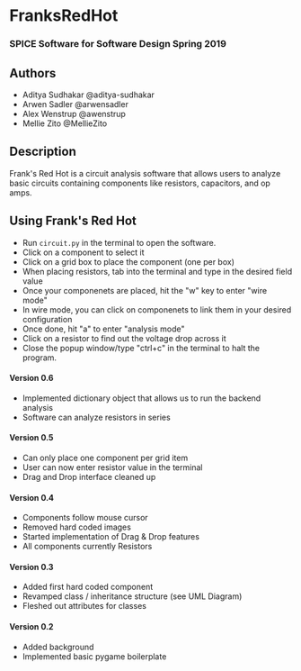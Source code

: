 # FranksRedHot

### SPICE Software for Software Design Spring 2019

## Authors
* Aditya Sudhakar  @aditya-sudhakar
* Arwen Sadler     @arwensadler
* Alex Wenstrup    @awenstrup
* Mellie Zito      @MellieZito


## Description

Frank's Red Hot is a  circuit analysis software that allows users to analyze basic circuits containing components like resistors, capacitors, and op amps. 


## Using Frank's Red Hot

* Run `circuit.py` in the terminal to open the software. 
* Click on a component to select it
* Click on a grid box to place the component (one per box)
* When placing resistors, tab into the terminal and type in the desired field value
* Once your componenets are placed, hit the "w" key to enter "wire mode"
* In wire mode, you can click on componenets to link them in your desired configuration
* Once done, hit "a" to enter "analysis mode"
* Click on a resistor to find out the voltage drop across it
* Close the popup window/type "ctrl+c" in the terminal to halt the program.

#### Version 0.6
* Implemented dictionary object that allows us to run the backend analysis
* Software can analyze resistors in series


#### Version 0.5
* Can only place one component per grid item
* User can now enter resistor value in the terminal
* Drag and Drop interface cleaned up


#### Version 0.4
* Components follow mouse cursor
* Removed hard coded images
* Started implementation of Drag & Drop features
* All components currently Resistors


#### Version 0.3
* Added first hard coded component
* Revamped class / inheritance structure (see UML Diagram)
* Fleshed out attributes for classes

#### Version 0.2
* Added background
* Implemented basic pygame boilerplate
